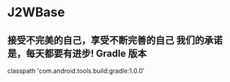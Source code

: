 # J2WBase
接受不完美的自己，享受不断完善的自己 我们的承诺是，每天都要有进步!
Gradle 版本
----------
classpath 'com.android.tools.build:gradle:1.0.0'




